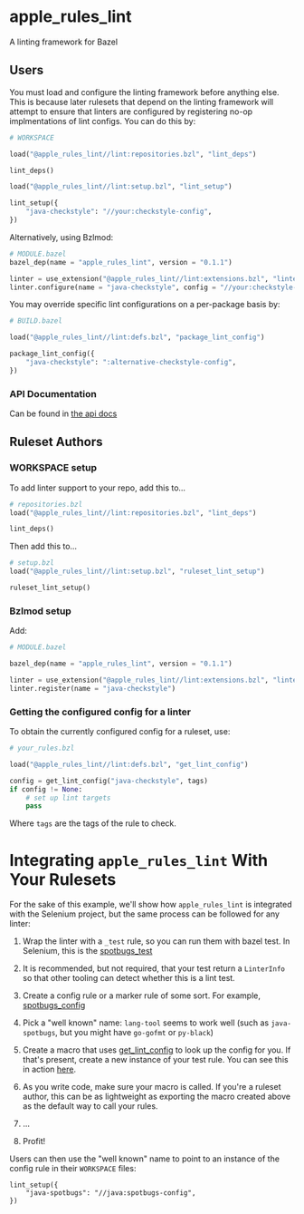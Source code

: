 # apple_rules_lint
A linting framework for Bazel

## Users

You must load and configure the linting framework before anything else.
This is because later rulesets that depend on the linting framework will
attempt to ensure that linters are configured by registering no-op
implmentations of lint configs. You can do this by:

```py
# WORKSPACE

load("@apple_rules_lint//lint:repositories.bzl", "lint_deps")

lint_deps()

load("@apple_rules_lint//lint:setup.bzl", "lint_setup")

lint_setup({
    "java-checkstyle": "//your:checkstyle-config",
})
```

Alternatively, using Bzlmod:

```py
# MODULE.bazel
bazel_dep(name = "apple_rules_lint", version = "0.1.1")

linter = use_extension("@apple_rules_lint//lint:extensions.bzl", "linter")
linter.configure(name = "java-checkstyle", config = "//your:checkstyle-config")
```

You may override specific lint configurations on a per-package basis by:

```py
# BUILD.bazel

load("@apple_rules_lint//lint:defs.bzl", "package_lint_config")

package_lint_config({
    "java-checkstyle": ":alternative-checkstyle-config",
})
```

### API Documentation

Can be found in [the api docs](api.md)

## Ruleset Authors

### WORKSPACE setup

To add linter support to your repo, add this to...

```py
# repositories.bzl
load("@apple_rules_lint//lint:repositories.bzl", "lint_deps")

lint_deps()
```

Then add this to...

```py
# setup.bzl
load("@apple_rules_lint//lint:setup.bzl", "ruleset_lint_setup")

ruleset_lint_setup()
```

### Bzlmod setup

Add:

```py
# MODULE.bazel

bazel_dep(name = "apple_rules_lint", version = "0.1.1")

linter = use_extension("@apple_rules_lint//lint:extensions.bzl", "linter")
linter.register(name = "java-checkstyle")
```

### Getting the configured config for a linter

To obtain the currently configured config for a ruleset, use:

```py
# your_rules.bzl

load("@apple_rules_lint//lint:defs.bzl", "get_lint_config")

config = get_lint_config("java-checkstyle", tags)
if config != None:
    # set up lint targets
    pass
```

Where `tags` are the tags of the rule to check.


# Integrating `apple_rules_lint` With Your Rulesets

For the sake of this example, we'll show how `apple_rules_lint` is
integrated with the Selenium project, but the same process can be
followed for any linter:

1. Wrap the linter with a `_test` rule, so you can run them with bazel
   test. In Selenium, this is the
   [spotbugs_test](https://github.com/SeleniumHQ/selenium/blob/selenium-4.0.0-beta-1/java/private/spotbugs.bzl)

2. It is recommended, but not required, that your test return a `LinterInfo`
   so that other tooling can detect whether this is a lint test.

3. Create a config rule or a marker rule of some sort. For example,
   [spotbugs_config](https://github.com/SeleniumHQ/selenium/blob/selenium-4.0.0-beta-1/java/private/spotbugs_config.bzl)

4. Pick a "well known" name: `lang-tool` seems to work well (such as
   `java-spotbugs`, but you might have `go-gofmt` or `py-black`)

5. Create a macro that uses
   [get_lint_config](./api.md#get_lint_config) to look up the config
   for you. If that's present, create a new instance of your test
   rule. You can see this in action
   [here](https://github.com/SeleniumHQ/selenium/blob/selenium-4.0.0-beta-1/java/private/library.bzl).

6. As you write code, make sure your macro is called. If you're a
   ruleset author, this can be as lightweight as exporting the macro created
   above as the default way to call your rules.

7. ...

8. Profit!

Users can then use the "well known" name to point to an instance of
the config rule in their `WORKSPACE` files:

```starlark
lint_setup({
    "java-spotbugs": "//java:spotbugs-config",
})
```
